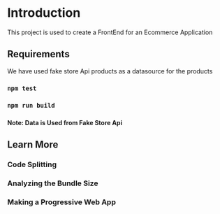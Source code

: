 
# Introduction

This project is used to create a FrontEnd for an Ecommerce Application  

## Requirements
We have used fake store Api products as a datasource for the products

### `npm test`


### `npm run build`



### 

**Note: Data is Used from Fake Store Api**


## Learn More



### Code Splitting


### Analyzing the Bundle Size



### Making a Progressive Web App

